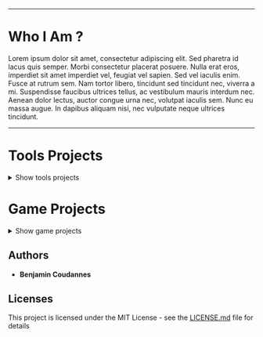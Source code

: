 -----------------

# Who I Am ?

Lorem ipsum dolor sit amet, consectetur adipiscing elit. Sed pharetra id lacus quis semper. Morbi consectetur placerat posuere. Nulla erat eros, imperdiet sit amet imperdiet vel, feugiat vel sapien. Sed vel iaculis enim. Fusce at rutrum sem. Nam tortor libero, tincidunt sed tincidunt nec, viverra a mi. Suspendisse faucibus ultrices tellus, ac vestibulum mauris interdum nec. Aenean dolor lectus, auctor congue urna nec, volutpat iaculis sem. Nunc eu massa augue. In dapibus aliquam nisi, nec vulputate neque ultrices tincidunt.

-----------------

# Tools Projects

<details><summary>Show tools projects</summary>
  
  <details><summary>Show EasySave</summary>
  
  ## EasySave

  Lorem ipsum dolor sit amet, consectetur adipiscing elit. Sed pharetra id lacus quis semper. Morbi consectetur placerat posuere. Nulla erat eros, imperdiet sit amet imperdiet vel, feugiat vel sapien. Sed vel iaculis enim. Fusce at rutrum sem. Nam tortor libero, tincidunt sed tincidunt nec, viverra a mi. Suspendisse faucibus ultrices tellus, ac vestibulum mauris interdum nec. Aenean dolor lectus, auctor congue urna nec, volutpat iaculis sem. Nunc eu massa augue. In dapibus aliquam nisi, nec vulputate neque ultrices tincidunt.

  </details>

<details><summary>Show TxtXored</summary>
  
  ## TxtXored

  [![star this repo](https://githubbadges.com/star.svg?user=RoseauFragile&repo=CryptoJava&style=default (https://github.com/RoseauFragile/CryptoJava)
  [![fork this repo](https://githubbadges.com/fork.svg?user=RoseauFragile&repo=CryptoJava&style=default)](https://github.com/RoseauFragile/CryptoJava/fork)

  Lorem ipsum dolor sit amet, consectetur adipiscing elit. Sed pharetra id lacus quis semper. Morbi consectetur placerat posuere. Nulla erat eros, imperdiet sit amet imperdiet vel, feugiat vel sapien. Sed vel iaculis enim. Fusce at rutrum sem. Nam tortor libero, tincidunt sed tincidunt nec, viverra a mi. Suspendisse faucibus ultrices tellus, ac vestibulum mauris interdum nec. Aenean dolor lectus, auctor congue urna nec, volutpat iaculis sem. Nunc eu massa augue. In dapibus aliquam nisi, nec vulputate neque ultrices tincidunt.

  <p align="center">
    <img src="https://github.com/RoseauFragile/PortFolio/blob/master/JavaXored_Xor.png" />
  </p>
  <sub>Capture of Xored-key decrypt menu</sub>
  </details>
</details>

# Game Projects

<details><summary>Show game projects</summary>
  
  <details><summary>Show Panik Rocket</summary>
    
  ## Panik Rocket
    
  <p align="center">
    <img src="https://github.com/RoseauFragile/PortFolio/blob/master/PanikRocket_InGame.png" width="600" height="400" />
  </p>
  <sub>In-Game capture of PanikRocket</sub>

          1. Lorem ipsum dolor sit amet, consectetur adipiscing elit. Sed pharetra id lacus quis semper. Morbi consectetur placerat posuere. Nulla erat eros, imperdiet sit amet imperdiet vel, feugiat vel sapien. Sed vel iaculis enim. Fusce at rutrum sem. Nam tortor libero, tincidunt sed tincidunt nec, viverra a mi. Suspendisse faucibus ultrices tellus, ac vestibulum mauris interdum nec. Aenean dolor lectus, auctor congue urna nec, volutpat iaculis sem. Nunc eu massa augue. In dapibus aliquam nisi, nec vulputate neque ultrices tincidunt.
  </details>

  <details><summary>Show Beware Of The Truth</summary>
  
  ## Beware Of The Truth
  
  Lorem ipsum dolor sit amet, consectetur adipiscing elit. Sed pharetra id lacus quis semper. Morbi consectetur placerat posuere. Nulla erat eros, imperdiet sit amet imperdiet vel, feugiat vel sapien. Sed vel iaculis enim. Fusce at rutrum sem. Nam tortor libero, tincidunt sed tincidunt nec, viverra a mi.

  </details>

  <details><summary>Show Lorann</summary>
  
  ## Lorann
  
  <p align="center">
    <img src="https://github.com/RoseauFragile/PortFolio/blob/master/Lorann.png" />
  </p>
  <sub>In-Game capture of Lorann</sub>


  Lorem ipsum dolor sit amet, consectetur adipiscing elit. Sed pharetra id lacus quis semper. Morbi consectetur placerat posuere. Nulla erat eros, imperdiet sit amet imperdiet vel, feugiat vel sapien. Sed vel iaculis enim. Fusce at rutrum sem. Nam tortor libero, tincidunt sed tincidunt nec, viverra a mi.

  </details>
</details>

## Authors

* **Benjamin Coudannes** 


## Licenses

This project is licensed under the MIT License - see the [LICENSE.md](LICENSE.md) file for details
